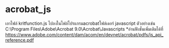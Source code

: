 # acrobat_js

เอาไฟล์ kritfunction.js ไปลงในไฟล์โปรแกรมacrobatโฟล์เดอร์ javascript
ตัวอย่างเช่น C:\Program Files\Adobe\Acrobat 9.0\Acrobat\Javascripts
*อ่านฟังชั่นเพิ่มเติมได้ที่  https://www.adobe.com/content/dam/acom/en/devnet/acrobat/pdfs/js_api_reference.pdf